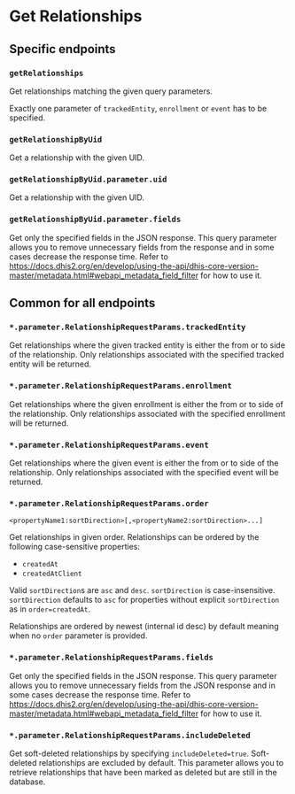 # Get Relationships

## Specific endpoints

### `getRelationships`

Get relationships matching the given query parameters.

Exactly one parameter of `trackedEntity`, `enrollment` or `event` has to be specified.

### `getRelationshipByUid`

Get a relationship with the given UID.

### `getRelationshipByUid.parameter.uid`

Get a relationship with the given UID.

### `getRelationshipByUid.parameter.fields`

Get only the specified fields in the JSON response. This query parameter allows you to remove
unnecessary fields from the response and in some cases decrease the response time. Refer to
https://docs.dhis2.org/en/develop/using-the-api/dhis-core-version-master/metadata.html#webapi_metadata_field_filter
for how to use it.

## Common for all endpoints

### `*.parameter.RelationshipRequestParams.trackedEntity`

Get relationships where the given tracked entity is either the from or to side of the 
relationship. Only relationships associated with the specified tracked entity will be returned.

### `*.parameter.RelationshipRequestParams.enrollment`

Get relationships where the given enrollment is either the from or to side of the relationship. 
Only relationships associated with the specified enrollment will be returned.

### `*.parameter.RelationshipRequestParams.event`

Get relationships where the given event is either the from or to side of the relationship. Only 
relationships associated with the specified event will be returned.

### `*.parameter.RelationshipRequestParams.order`

`<propertyName1:sortDirection>[,<propertyName2:sortDirection>...]`

Get relationships in given order. Relationships can be ordered by the following case-sensitive
properties:

* `createdAt`
* `createdAtClient`

Valid `sortDirection`s are `asc` and `desc`. `sortDirection` is case-insensitive. `sortDirection`
defaults to `asc` for properties without explicit `sortDirection` as in `order=createdAt`.

Relationships are ordered by newest (internal id desc) by default meaning when no `order` parameter
is provided.

### `*.parameter.RelationshipRequestParams.fields`

Get only the specified fields in the JSON response. This query parameter allows you to remove
unnecessary fields from
the JSON response and in some cases decrease the response time. Refer to
https://docs.dhis2.org/en/develop/using-the-api/dhis-core-version-master/metadata.html#webapi_metadata_field_filter
for how to use it.

### `*.parameter.RelationshipRequestParams.includeDeleted`

Get soft-deleted relationships by specifying `includeDeleted=true`. Soft-deleted relationships 
are excluded by default. This parameter allows you to retrieve relationships that have been 
marked as deleted but are still in the database.
